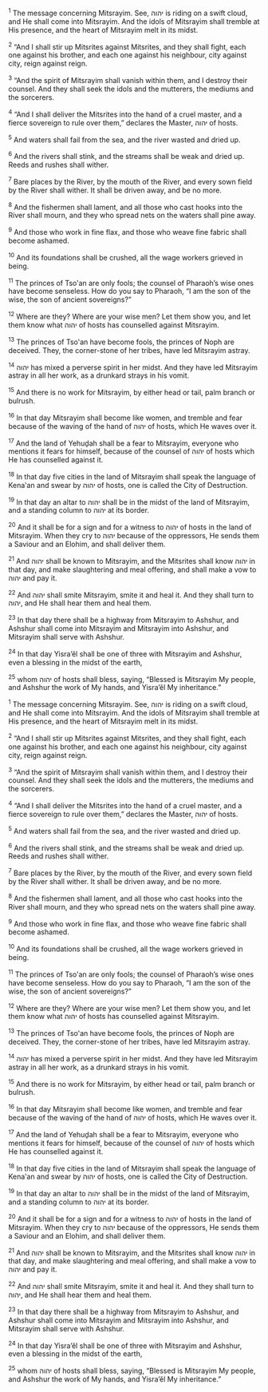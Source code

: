 <sup>1</sup> The message concerning Mitsrayim. See, יהוה is riding on a swift cloud, and He shall come into Mitsrayim. And the idols of Mitsrayim shall tremble at His presence, and the heart of Mitsrayim melt in its midst.

<sup>2</sup> “And I shall stir up Mitsrites against Mitsrites, and they shall fight, each one against his brother, and each one against his neighbour, city against city, reign against reign.

<sup>3</sup> “And the spirit of Mitsrayim shall vanish within them, and I destroy their counsel. And they shall seek the idols and the mutterers, the mediums and the sorcerers.

<sup>4</sup> “And I shall deliver the Mitsrites into the hand of a cruel master, and a fierce sovereign to rule over them,” declares the Master, יהוה of hosts.

<sup>5</sup> And waters shall fail from the sea, and the river wasted and dried up.

<sup>6</sup> And the rivers shall stink, and the streams shall be weak and dried up. Reeds and rushes shall wither.

<sup>7</sup> Bare places by the River, by the mouth of the River, and every sown field by the River shall wither. It shall be driven away, and be no more.

<sup>8</sup> And the fishermen shall lament, and all those who cast hooks into the River shall mourn, and they who spread nets on the waters shall pine away.

<sup>9</sup> And those who work in fine flax, and those who weave fine fabric shall become ashamed.

<sup>10</sup> And its foundations shall be crushed, all the wage workers grieved in being.

<sup>11</sup> The princes of Tso‛an are only fools; the counsel of Pharaoh’s wise ones have become senseless. How do you say to Pharaoh, “I am the son of the wise, the son of ancient sovereigns?”

<sup>12</sup> Where are they? Where are your wise men? Let them show you, and let them know what יהוה of hosts has counselled against Mitsrayim.

<sup>13</sup> The princes of Tso‛an have become fools, the princes of Noph are deceived. They, the corner-stone of her tribes, have led Mitsrayim astray.

<sup>14</sup> יהוה has mixed a perverse spirit in her midst. And they have led Mitsrayim astray in all her work, as a drunkard strays in his vomit.

<sup>15</sup> And there is no work for Mitsrayim, by either head or tail, palm branch or bulrush.

<sup>16</sup> In that day Mitsrayim shall become like women, and tremble and fear because of the waving of the hand of יהוה of hosts, which He waves over it.

<sup>17</sup> And the land of Yehuḏah shall be a fear to Mitsrayim, everyone who mentions it fears for himself, because of the counsel of יהוה of hosts which He has counselled against it.

<sup>18</sup> In that day five cities in the land of Mitsrayim shall speak the language of Kena‛an and swear by יהוה of hosts, one is called the City of Destruction.

<sup>19</sup> In that day an altar to יהוה shall be in the midst of the land of Mitsrayim, and a standing column to יהוה at its border.

<sup>20</sup> And it shall be for a sign and for a witness to יהוה of hosts in the land of Mitsrayim. When they cry to יהוה because of the oppressors, He sends them a Saviour and an Elohim, and shall deliver them.

<sup>21</sup> And יהוה shall be known to Mitsrayim, and the Mitsrites shall know יהוה in that day, and make slaughtering and meal offering, and shall make a vow to יהוה and pay it.

<sup>22</sup> And יהוה shall smite Mitsrayim, smite it and heal it. And they shall turn to יהוה, and He shall hear them and heal them.

<sup>23</sup> In that day there shall be a highway from Mitsrayim to Ashshur, and Ashshur shall come into Mitsrayim and Mitsrayim into Ashshur, and Mitsrayim shall serve with Ashshur.

<sup>24</sup> In that day Yisra’ĕl shall be one of three with Mitsrayim and Ashshur, even a blessing in the midst of the earth,

<sup>25</sup> whom יהוה of hosts shall bless, saying, “Blessed is Mitsrayim My people, and Ashshur the work of My hands, and Yisra’ĕl My inheritance.”

<sup>1</sup> The message concerning Mitsrayim. See, יהוה is riding on a swift cloud, and He shall come into Mitsrayim. And the idols of Mitsrayim shall tremble at His presence, and the heart of Mitsrayim melt in its midst.

<sup>2</sup> “And I shall stir up Mitsrites against Mitsrites, and they shall fight, each one against his brother, and each one against his neighbour, city against city, reign against reign.

<sup>3</sup> “And the spirit of Mitsrayim shall vanish within them, and I destroy their counsel. And they shall seek the idols and the mutterers, the mediums and the sorcerers.

<sup>4</sup> “And I shall deliver the Mitsrites into the hand of a cruel master, and a fierce sovereign to rule over them,” declares the Master, יהוה of hosts.

<sup>5</sup> And waters shall fail from the sea, and the river wasted and dried up.

<sup>6</sup> And the rivers shall stink, and the streams shall be weak and dried up. Reeds and rushes shall wither.

<sup>7</sup> Bare places by the River, by the mouth of the River, and every sown field by the River shall wither. It shall be driven away, and be no more.

<sup>8</sup> And the fishermen shall lament, and all those who cast hooks into the River shall mourn, and they who spread nets on the waters shall pine away.

<sup>9</sup> And those who work in fine flax, and those who weave fine fabric shall become ashamed.

<sup>10</sup> And its foundations shall be crushed, all the wage workers grieved in being.

<sup>11</sup> The princes of Tso‛an are only fools; the counsel of Pharaoh’s wise ones have become senseless. How do you say to Pharaoh, “I am the son of the wise, the son of ancient sovereigns?”

<sup>12</sup> Where are they? Where are your wise men? Let them show you, and let them know what יהוה of hosts has counselled against Mitsrayim.

<sup>13</sup> The princes of Tso‛an have become fools, the princes of Noph are deceived. They, the corner-stone of her tribes, have led Mitsrayim astray.

<sup>14</sup> יהוה has mixed a perverse spirit in her midst. And they have led Mitsrayim astray in all her work, as a drunkard strays in his vomit.

<sup>15</sup> And there is no work for Mitsrayim, by either head or tail, palm branch or bulrush.

<sup>16</sup> In that day Mitsrayim shall become like women, and tremble and fear because of the waving of the hand of יהוה of hosts, which He waves over it.

<sup>17</sup> And the land of Yehuḏah shall be a fear to Mitsrayim, everyone who mentions it fears for himself, because of the counsel of יהוה of hosts which He has counselled against it.

<sup>18</sup> In that day five cities in the land of Mitsrayim shall speak the language of Kena‛an and swear by יהוה of hosts, one is called the City of Destruction.

<sup>19</sup> In that day an altar to יהוה shall be in the midst of the land of Mitsrayim, and a standing column to יהוה at its border.

<sup>20</sup> And it shall be for a sign and for a witness to יהוה of hosts in the land of Mitsrayim. When they cry to יהוה because of the oppressors, He sends them a Saviour and an Elohim, and shall deliver them.

<sup>21</sup> And יהוה shall be known to Mitsrayim, and the Mitsrites shall know יהוה in that day, and make slaughtering and meal offering, and shall make a vow to יהוה and pay it.

<sup>22</sup> And יהוה shall smite Mitsrayim, smite it and heal it. And they shall turn to יהוה, and He shall hear them and heal them.

<sup>23</sup> In that day there shall be a highway from Mitsrayim to Ashshur, and Ashshur shall come into Mitsrayim and Mitsrayim into Ashshur, and Mitsrayim shall serve with Ashshur.

<sup>24</sup> In that day Yisra’ĕl shall be one of three with Mitsrayim and Ashshur, even a blessing in the midst of the earth,

<sup>25</sup> whom יהוה of hosts shall bless, saying, “Blessed is Mitsrayim My people, and Ashshur the work of My hands, and Yisra’ĕl My inheritance.”

